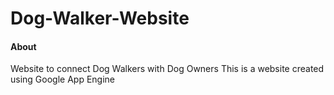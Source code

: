 # Dog-Walker-Website

#### About
Website to connect Dog Walkers with Dog Owners
This is a website created using Google App Engine
